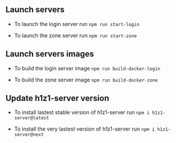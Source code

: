 ## Launch servers

- To launch the login server run `npm run start-login`

- To launch the zone server run `npm run start-zone`

## Launch servers images

- To build the login server image `npm run build-docker-login`

- To build the zone server image `npm run build-docker-zone`

## Update h1z1-server version

- To install lastest stable version of h1z1-server run `npm i h1z1-server@latest`

- To install the very lastest version of h1z1-server run `npm i h1z1-server@next`